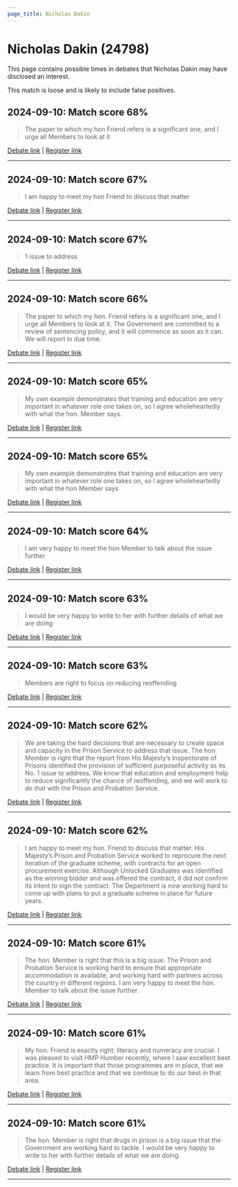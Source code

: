 ```yaml
---
page_title: Nicholas Dakin
---
```


# Nicholas Dakin  (24798)

This page contains possible times in debates that Nicholas Dakin may have disclosed an interest.

This match is loose and is likely to include false positives. 



## 2024-09-10: Match score 68%

>The paper to which my hon Friend refers is a significant one, and I urge all Members to look at it

[Debate link](https://www.theyworkforyou.com/debates/?id=2024-09-10a.679.7) | [Register link](https://www.theyworkforyou.com/mp/24798/register)


---



## 2024-09-10: Match score 67%

>I am happy to meet my hon Friend to discuss that matter

[Debate link](https://www.theyworkforyou.com/debates/?id=2024-09-10a.686.0) | [Register link](https://www.theyworkforyou.com/mp/24798/register)


---



## 2024-09-10: Match score 67%

>1 issue to address

[Debate link](https://www.theyworkforyou.com/debates/?id=2024-09-10a.678.8) | [Register link](https://www.theyworkforyou.com/mp/24798/register)


---



## 2024-09-10: Match score 66%

>The paper to which my hon. Friend refers is a significant one, and I urge all Members to look at it. The Government are committed to a review of sentencing policy, and it will commence as soon as it can. We will report in due time.

[Debate link](https://www.theyworkforyou.com/debates/?id=2024-09-10a.679.7) | [Register link](https://www.theyworkforyou.com/mp/24798/register)


---



## 2024-09-10: Match score 65%

>My own example demonstrates that training and education are very important in whatever role one takes on, so I agree wholeheartedly with what the hon. Member says.

[Debate link](https://www.theyworkforyou.com/debates/?id=2024-09-10a.679.3) | [Register link](https://www.theyworkforyou.com/mp/24798/register)


---



## 2024-09-10: Match score 65%

>My own example demonstrates that training and education are very important in whatever role one takes on, so I agree wholeheartedly with what the hon Member says

[Debate link](https://www.theyworkforyou.com/debates/?id=2024-09-10a.679.3) | [Register link](https://www.theyworkforyou.com/mp/24798/register)


---



## 2024-09-10: Match score 64%

>I am very happy to meet the hon Member to talk about the issue further

[Debate link](https://www.theyworkforyou.com/debates/?id=2024-09-10a.693.7) | [Register link](https://www.theyworkforyou.com/mp/24798/register)


---



## 2024-09-10: Match score 63%

>I would be very happy to write to her with further details of what we are doing

[Debate link](https://www.theyworkforyou.com/debates/?id=2024-09-10a.692.1) | [Register link](https://www.theyworkforyou.com/mp/24798/register)


---



## 2024-09-10: Match score 63%

>Members are right to focus on reducing reoffending

[Debate link](https://www.theyworkforyou.com/debates/?id=2024-09-10a.678.6) | [Register link](https://www.theyworkforyou.com/mp/24798/register)


---



## 2024-09-10: Match score 62%

>We are taking the hard decisions that are necessary to create space and capacity in the Prison Service to address that issue. The hon. Member is right that the report from His Majesty’s Inspectorate of Prisons identified the provision of sufficient purposeful activity as its No. 1 issue to address. We know that education and employment help to reduce significantly the chance of reoffending, and we will work to do that with the Prison and Probation Service.

[Debate link](https://www.theyworkforyou.com/debates/?id=2024-09-10a.678.8) | [Register link](https://www.theyworkforyou.com/mp/24798/register)


---



## 2024-09-10: Match score 62%

>I am happy to meet my hon. Friend to discuss that matter. His Majesty’s Prison and Probation Service worked to reprocure the next iteration of the graduate scheme, with contracts for an open procurement exercise. Although Unlocked Graduates was identified as the winning bidder and was offered the contract, it did not confirm its intent to sign the contract. The Department is now working hard to come up with plans to put a graduate scheme in place for future years.

[Debate link](https://www.theyworkforyou.com/debates/?id=2024-09-10a.686.0) | [Register link](https://www.theyworkforyou.com/mp/24798/register)


---



## 2024-09-10: Match score 61%

>The hon. Member is right that this is a big issue. The Prison and Probation Service is working hard to ensure that appropriate accommodation   is available, and working hard with partners across the country in different regions. I am very happy to meet the hon. Member to talk about the issue further.

[Debate link](https://www.theyworkforyou.com/debates/?id=2024-09-10a.693.7) | [Register link](https://www.theyworkforyou.com/mp/24798/register)


---



## 2024-09-10: Match score 61%

>My hon. Friend is exactly right: literacy and numeracy are crucial. I was pleased to visit HMP Humber recently, where I saw excellent best practice. It is important that those programmes are in place, that we learn from best practice and that we continue to do our best in that area.

[Debate link](https://www.theyworkforyou.com/debates/?id=2024-09-10a.679.5) | [Register link](https://www.theyworkforyou.com/mp/24798/register)


---



## 2024-09-10: Match score 61%

>The hon. Member is right that drugs in prison is a big issue that the Government are working hard to tackle. I would be very happy to write to her with further details of what we are doing.

[Debate link](https://www.theyworkforyou.com/debates/?id=2024-09-10a.692.1) | [Register link](https://www.theyworkforyou.com/mp/24798/register)


---

